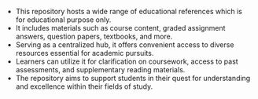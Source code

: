 - This repository hosts a wide range of educational references which is for educational purpose only.
- It includes materials such as course content, graded assignment answers, question papers, textbooks, and more.
- Serving as a centralized hub, it offers convenient access to diverse resources essential for academic pursuits.
- Learners can utilize it for clarification on coursework, access to past assessments, and supplementary reading materials.
- The repository aims to support students in their quest for understanding and excellence within their fields of study.
